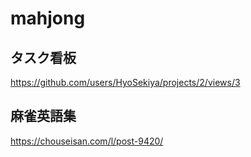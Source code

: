 # mahjong
## タスク看板
https://github.com/users/HyoSekiya/projects/2/views/3
## 麻雀英語集
https://chouseisan.com/l/post-9420/
